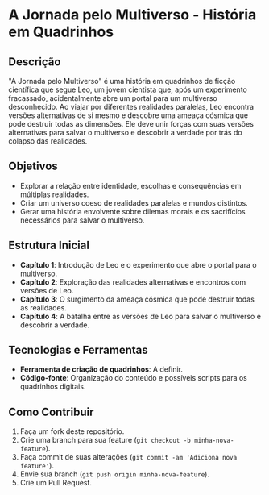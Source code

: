 # A Jornada pelo Multiverso - História em Quadrinhos

## Descrição
"A Jornada pelo Multiverso" é uma história em quadrinhos de ficção científica que segue Leo, um jovem cientista que, após um experimento fracassado, acidentalmente abre um portal para um multiverso desconhecido. Ao viajar por diferentes realidades paralelas, Leo encontra versões alternativas de si mesmo e descobre uma ameaça cósmica que pode destruir todas as dimensões. Ele deve unir forças com suas versões alternativas para salvar o multiverso e descobrir a verdade por trás do colapso das realidades.

## Objetivos
- Explorar a relação entre identidade, escolhas e consequências em múltiplas realidades.
- Criar um universo coeso de realidades paralelas e mundos distintos.
- Gerar uma história envolvente sobre dilemas morais e os sacrifícios necessários para salvar o multiverso.

## Estrutura Inicial
- **Capítulo 1**: Introdução de Leo e o experimento que abre o portal para o multiverso.
- **Capítulo 2**: Exploração das realidades alternativas e encontros com versões de Leo.
- **Capítulo 3**: O surgimento da ameaça cósmica que pode destruir todas as realidades.
- **Capítulo 4**: A batalha entre as versões de Leo para salvar o multiverso e descobrir a verdade.

## Tecnologias e Ferramentas
- **Ferramenta de criação de quadrinhos**: A definir.
- **Código-fonte**: Organização do conteúdo e possíveis scripts para os quadrinhos digitais.

## Como Contribuir
1. Faça um fork deste repositório.
2. Crie uma branch para sua feature (`git checkout -b minha-nova-feature`).
3. Faça commit de suas alterações (`git commit -am 'Adiciona nova feature'`).
4. Envie sua branch (`git push origin minha-nova-feature`).
5. Crie um Pull Request.
